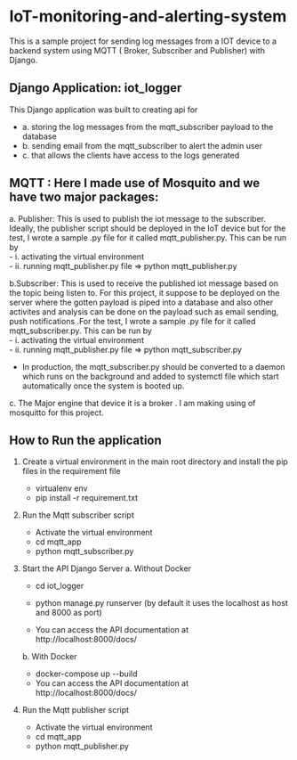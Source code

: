 
# IoT-monitoring-and-alerting-system
This is a sample project for sending log messages from a IOT device to a 
backend system using MQTT ( Broker, Subscriber and Publisher) with Django.



## Django Application:  iot_logger

This Django application was built to creating api for 

- a. storing the log messages from the mqtt_subscriber payload to the database
- b. sending email from the mqtt_subscriber  to alert the admin user
- c. that allows the clients have access to the logs generated
       

## MQTT : Here I made use of Mosquito and we have two major packages:

 a. Publisher: This is used to publish the iot message to the subscriber. Ideally, the publisher script should be deployed in the IoT device 
                    but for the test, I wrote a sample .py file for it called mqtt_publisher.py.
                    This can be run by  
                                   - i. activating the virtual environment   
                                   - ii. running mqtt_publisher.py file => python mqtt_publisher.py
                                  
  b.Subscriber: This is used to receive the published iot message based on the topic being listen to. For this project, it suppose to be deployed
                     on the server where the gotten payload is piped into a database  and also other activites and analysis can be done on the payload such
                     as email sending, push notifications .For the test, I wrote a sample .py file for it called mqtt_subscriber.py.
                    This can be run by  
                                   - i. activating the virtual environment   
                                   - ii. running mqtt_publisher.py file => python mqtt_subscriber.py
                     
                     
   * In production, the mqtt_subscriber.py should be converted to a daemon which runs on the background and added to systemctl 
      file which start automatically once the system is booted up.

 c. The Major engine that device it is a broker . I am making using of mosquitto for this project.



## How to Run the application


1. Create a virtual environment in the main root directory  and install the pip files in the requirement file
      - virtualenv env
      - pip install -r requirement.txt


2. Run the Mqtt subscriber script 
      - Activate the virtual environment
      - cd mqtt_app
      - python mqtt_subscriber.py


3. Start the API Django Server 
   a. Without Docker
      - cd iot_logger
      - python manage.py runserver  (by default it uses the localhost as host and 8000 as port)

      - You can access the API documentation at http://localhost:8000/docs/

   b. With Docker
     - docker-compose up --build
     - You can access the API documentation at http://localhost:8000/docs/

4. Run the Mqtt publisher script
      - Activate the virtual environment
      - cd mqtt_app
      - python mqtt_publisher.py